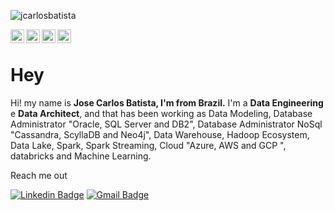 <p align="left"> <img src="https://komarev.com/ghpvc/?username=jcarlosbatista&label=Views&color=blue&style=plastic" alt="jcarlosbatista" /> </p>

</a>
<a href="https://www.linkedin.com/in/jose-carlos-sousa-ferreira-batista-5228a868/">
  <img align="left" alt="Pawan's Linkdein" width="22px" src="https://cdn.jsdelivr.net/npm/simple-icons@v3/icons/linkedin.svg" />
</a>
<a href="https://github.com/jcarlosbatista">
  <img align="left" alt="Pawan's Github" width="22px" src="https://cdn.jsdelivr.net/npm/simple-icons@v3/icons/github.svg" />
</a>
<a href="https://www.facebook.com/jcarlos.batista/">
  <img align="left" alt="Carlos Facebook" width="22px" src="https://cdn.jsdelivr.net/npm/simple-icons@v3/icons/facebook.svg" />
</a>
<a href="https://www.youtube.com/channel/UCpIW3cUdCdrgfA4dtP4Swnw/">
  <img align="left" alt="Data Driven Technology Youtube" width="22px" src="https://cdn.jsdelivr.net/npm/simple-icons@v3/icons/youtube.svg" />
</a>

<br/>

# Hey 

Hi! my name is **Jose Carlos Batista, I'm from Brazil.**
I'm a **Data Engineering** e **Data Architect**, and that has been working as Data Modeling, Database Administrator "Oracle, SQL Server and DB2", Database Administrator NoSql "Cassandra, ScyllaDB and Neo4j", Data Warehouse, Hadoop Ecosystem, Data Lake, Spark, Spark Streaming, Cloud "Azure, AWS and GCP ", databricks and Machine Learning.

Reach me out

[![Linkedin Badge](https://img.shields.io/badge/-Jose%20Carlos%20Batista-6633cc?style=flat-square&logo=Linkedin&logoColor=white&link=https://www.linkedin.com/in/jose-carlos-batista/)](https://www.linkedin.com/in/jose-carlos-sousa-ferreira-batista-5228a868/) 
[![Gmail Badge](https://img.shields.io/badge/-jcarlos.batista@gmail.com-6633cc?style=flat-square&logo=Gmail&logoColor=white&link=mailto:jcarlos.batista@gmail.com)](mailto:jcarlos.batista@gmail.com)
